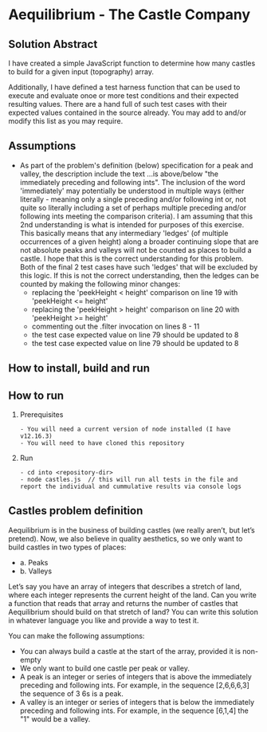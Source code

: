 # Aequilibrium - The Castle Company

## Solution Abstract

I have created a simple JavaScript function to determine how many castles to build for a 
given input (topography) array.

Additionally, I have defined a test harness function that can be used to execute and evaluate onoe or
more test conditions and their expected resulting values.  There are a hand full of such test cases 
with their expected values contained in the source already.  You may add to and/or modify this list as you
may require.  

## Assumptions

- As part of the problem's definition (below) specification for a peak and valley, the description 
include the text ...is above/below "the immediately preceding and following ints".  The inclusion of the
word 'immediately' may potentially be understood in multiple ways (either literally - meaning only a 
single preceding and/or following int or, not quite so literally including a set of perhaps multiple
preceding and/or following ints meeting the comparison criteria).  I am assuming that this 2nd 
understanding is what is intended for purposes of this exercise.  This basically means that any 
intermediary 'ledges' (of multiple occurrences of a given height) along a broader continuing slope that 
are not absolute peaks and valleys will not be counted as places to build a castle.  I hope that this is 
the correct understanding for this problem.  Both of the final 2 test cases have such 'ledges' that will 
be excluded by this logic.  If this is not the correct understanding, then the ledges can be counted by 
making the following minor changes:
    - replacing the 'peekHeight < height' comparison on line 19 with 'peekHeight <= height'   
    - replacing the 'peekHeight > height' comparison on line 20 with 'peekHeight >= height'
    - commenting out the .filter invocation on lines 8 - 11
    - the test case expected value on line 79 should be updated to 8   
    - the test case expected value on line 79 should be updated to 8   

## How to install, build and run

## How to run

1. Prerequisites
    ```
   - You will need a current version of node installed (I have v12.16.3)
   - You will need to have cloned this repository
    ```
2. Run
    ``` 
    - cd into <repository-dir>
    - node castles.js  // this will run all tests in the file and report the individual and cummulative results via console logs
    ```   

## Castles problem definition

Aequilibrium is in the business of building castles (we really aren’t, but let’s pretend). Now, we also
believe in quality aesthetics, so we only want to build castles in two types of places:

- a. Peaks
- b. Valleys

Let’s say you have an array of integers that describes a stretch of land, where each integer represents the
current height of the land. Can you write a function that reads that array and returns the number of
castles that Aequilibrium should build on that stretch of land? You can write this solution in whatever
language you like and provide a way to test it.

You can make the following assumptions:
- You can always build a castle at the start of the array, provided it is non-empty
- We only want to build one castle per peak or valley.
- A peak is an integer or series of integers that is above the immediately preceding and following
ints. For example, in the sequence [2,6,6,6,3] the sequence of 3 6s is a peak.
- A valley is an integer or series of integers that is below the immediately preceding and
following ints. For example, in the sequence [6,1,4] the "1" would be a valley.
